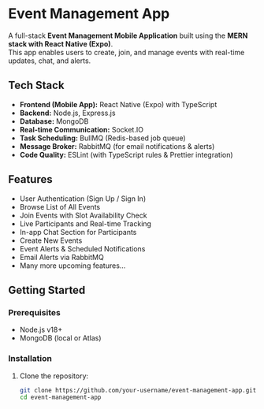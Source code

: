 # Event Management App

A full-stack **Event Management Mobile Application** built using the **MERN stack with React Native (Expo)**.  
This app enables users to create, join, and manage events with real-time updates, chat, and alerts.

## Tech Stack

- **Frontend (Mobile App):** React Native (Expo) with TypeScript
- **Backend:** Node.js, Express.js
- **Database:** MongoDB
- **Real-time Communication:** Socket.IO
- **Task Scheduling:** BullMQ (Redis-based job queue)
- **Message Broker:** RabbitMQ (for email notifications & alerts)
- **Code Quality:** ESLint (with TypeScript rules & Prettier integration)

## Features

- User Authentication (Sign Up / Sign In)
- Browse List of All Events
- Join Events with Slot Availability Check
- Live Participants and Real-time Tracking
- In-app Chat Section for Participants
- Create New Events
- Event Alerts & Scheduled Notifications
- Email Alerts via RabbitMQ
- Many more upcoming features...

## Getting Started

### Prerequisites
- Node.js v18+
- MongoDB (local or Atlas)

### Installation
1. Clone the repository:
   ```bash
   git clone https://github.com/your-username/event-management-app.git
   cd event-management-app